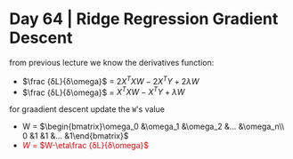 # Day 64 | Ridge Regression Gradient Descent
from previous lecture we know the derivatives function:
- $\frac {δL}{δ\omega}$ = $2X^TXW - 2X^TY + 2\lambda W$
- $\frac {δL}{δ\omega}$ = $X^TXW - X^TY + \lambda W$

for graadient descent update the `W`'s value

  -  W = $\begin{bmatrix}\omega_0 &\omega_1 &\omega_2 &... &\omega_n\\ 0 &1 &1 &... &1\end{bmatrix}$
  - <span style="color:#e50000">$W$ = $W-\eta\frac {δL}{δ\omega}$ </span>


